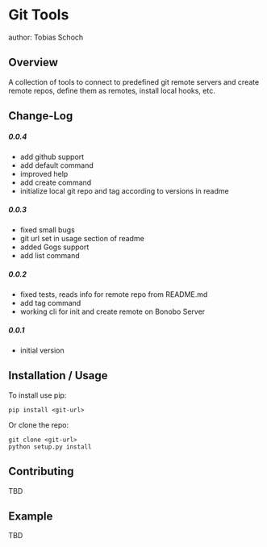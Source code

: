 Git Tools
===============================
author: Tobias Schoch

Overview
--------

A collection of tools to connect to predefined git remote servers and create remote repos, define them as remotes, install local hooks, etc.


Change-Log
----------
##### 0.0.4
* add github support
* add default command
* improved help
* add create command
* initialize local git repo and tag according to versions in readme

##### 0.0.3
* fixed small bugs
* git url set in usage section of readme
* added Gogs support
* add list command

##### 0.0.2
* fixed tests, reads info for remote repo from README.md
* add tag command
* working cli for init and create remote on Bonobo Server

##### 0.0.1
* initial version


Installation / Usage
--------------------

To install use pip:

    pip install <git-url>


Or clone the repo:

    git clone <git-url>
    python setup.py install
    
Contributing
------------

TBD

Example
-------

TBD